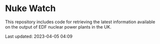 # Nuke Watch

This repository includes code for retrieving the latest information available on the output of EDF nuclear power plants in the UK.

Last updated: 2023-04-05 04:09